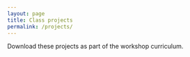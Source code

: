 ```yaml
---
layout: page
title: Class projects
permalink: /projects/
---
```


Download these projects as part of the workshop curriculum.

